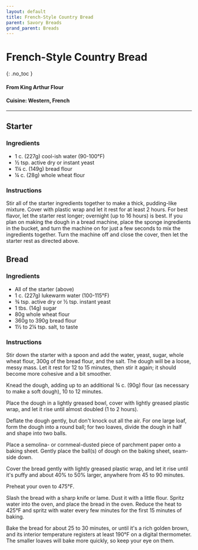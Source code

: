 ```yaml
---
layout: default
title: French-Style Country Bread
parent: Savory Breads
grand_parent: Breads
---
```


# French-Style Country Bread
{: .no_toc }
#### From King Arthur Flour

#### Cuisine: Western, French
---

## Starter
### Ingredients
<ul>
	<li>1 c. (227g) cool-ish water (90-100°F)</li>
	<li>½ tsp. active dry or instant yeast</li>
	<li>1¼ c. (149g) bread flour</li>
	<li>¼ c. (28g) whole wheat flour</li>
</ul>

### Instructions
Stir all of the starter ingredients together to make a thick, pudding-like mixture. Cover with plastic wrap and let it rest for at least 2 hours. For best flavor, let the starter rest longer; overnight (up to 16 hours) is best. If you plan on making the dough in a bread machine, place the sponge ingredients in the bucket, and turn the machine on for just a few seconds to mix the ingredients together. Turn the machine off and close the cover, then let the starter rest as directed above.

## Bread
### Ingredients
<ul>
	<li>All of the starter (above)</li>
	<li>1 c. (227g) lukewarm water (100-115°F)</li>
	<li>¾ tsp. active dry or ½ tsp. instant yeast</li>
	<li>1 tbs. (14g) sugar</li>
	<li>80g whole wheat flour</li>
	<li>360g to 390g bread flour</li>
	<li>1½ to 2¼ tsp. salt, to taste</li>
</ul>

### Instructions
Stir down the starter with a spoon and add the water, yeast,
sugar, whole wheat flour, 300g of the bread flour, and the salt. The dough will
be a loose, messy mass. Let it rest for 12 to 15 minutes, then stir it again;
it should become more cohesive and a bit smoother.

Knead the dough, adding up to an additional ¾ c. (90g) flour (as necessary to make a soft dough), 10 to 12 minutes.

Place the dough in a lightly greased bowl, cover with lightly greased plastic wrap, and let it rise until almost doubled (1 to 2 hours).

Deflate the dough gently, but don't knock out all the air. For one large loaf, form the dough into a round ball; for two loaves, divide the dough in half and shape into two balls.

Place a semolina- or cornmeal-dusted piece of parchment paper onto a baking sheet. Gently place the ball(s) of dough on the baking sheet, seam-side down.

Cover the bread gently with lightly greased plastic wrap, and let it rise until it's puffy and about 40% to 50% larger, anywhere from 45 to 90 minutes.

Preheat your oven to 475°F.

Slash the bread with a sharp knife or lame. Dust it with a little flour. Spritz water into the oven, and place the bread in the oven. Reduce the heat to 425°F and spritz with water every few minutes for the first 15 minutes of baking.

Bake the bread for about 25 to 30 minutes, or until it's a rich golden brown, and its interior temperature registers at least 190°F on a digital thermometer. The smaller loaves will bake more quickly, so keep your eye on them.